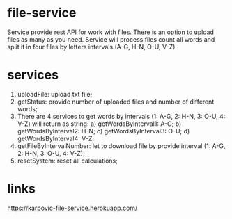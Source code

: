 # file-service
Service provide rest API for work with files.
There is an option to upload files as many as you need. Service will process files count all words and split it in four files by letters intervals (A-G, H-N, O-U, V-Z).

# services

1) uploadFile: upload txt file;
2) getStatus: provide number of uploaded files and number of different words;
3) There are 4 services to get words by intervals (1: A-G, 2: H-N, 3: O-U, 4: V-Z) will return as string:
    a) getWordsByInterval1: A-G;
    b) getWordsByInterval2: H-N;
    c) getWordsByInterval3: O-U;
    d) getWordsByInterval4: V-Z;
4) getFileByIntervalNumber: let to download file by provide interval (1: A-G, 2: H-N, 3: O-U, 4: V-Z);
5) resetSystem: reset all calculations;

# links
https://karpovic-file-service.herokuapp.com/
